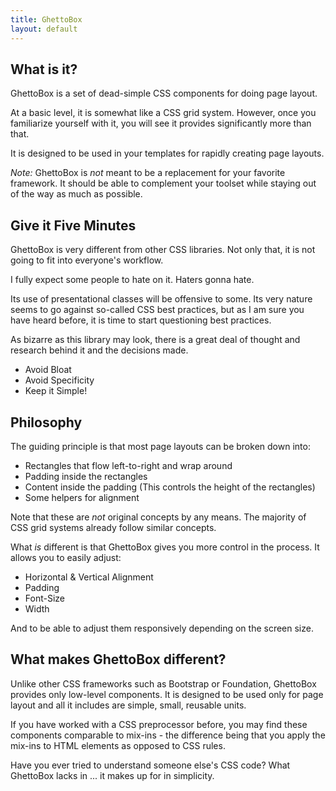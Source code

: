 ```yaml
---
title: GhettoBox
layout: default
---
```


## What is it?

GhettoBox is a set of dead-simple CSS components for doing page layout.

At a basic level, it is somewhat like a CSS grid system. However, once you familiarize yourself with it, you will see it provides significantly more than that.

It is designed to be used in your templates for rapidly creating page layouts.

<!--
It encourages creating designs rapidly at the template level AKA doing [Mockups in Markup](#).
-->

<div class="cs-2 pad-sm rnd-xs" markdown="1">

*Note:* GhettoBox is *not* meant to be a replacement for your favorite framework. It should be able to complement your toolset while staying out of the way as much as possible.

</div>

<!-- ## How Does it Work?

It's not rocket surgery. You add the classes to your markup.

e.g. Imagine you had some HTML

	<p>
		This is a paragraph.
	</p>

If you wanted the paragraph to be half the width of its container you would add the `w-1-2` class.

	<p class="w-1-2">
		This is a paragraph.
	</p>

If you then wanted it to ... -->

## Give it Five Minutes

GhettoBox is very different from other CSS libraries. Not only that, it is not going to fit into everyone's workflow.

I fully expect some people to hate on it. Haters gonna hate.

Its use of presentational classes will be offensive to some. Its very nature seems to go against so-called CSS best practices, but as I am sure you have heard before, it is time to start questioning best practices.

As bizarre as this library may look, there is a great deal of thought and research behind it and the decisions made.

- Avoid Bloat
- Avoid Specificity
- Keep it Simple!

## Philosophy

The guiding principle is that most page layouts can be broken down into:

- Rectangles that flow left-to-right and wrap around
- Padding inside the rectangles
- Content inside the padding (This controls the height of the rectangles)
- Some helpers for alignment

Note that these are *not* original concepts by any means. The majority of CSS grid systems already follow similar concepts.

What *is* different is that GhettoBox gives you more control in the process. It allows you to easily adjust:

- Horizontal & Vertical Alignment
- Padding
- Font-Size
- Width

And to be able to adjust them responsively depending on the screen size.

<!--
## Give it Five Minutes

For many of you, this may sound like crazy talk, but I urge you to take five minutes and let it absorb. You have little to lose by trying it.


	https://www.lucidchart.com/techblog/2014/01/31/atomic-css-tool-set/
	https://github.com/nemophrost/atomic-css
	http://www.smashingmagazine.com/2013/10/21/challenging-css-best-practices-atomic-approach/
	https://www.npmjs.org/package/atom-css
	? http://forum.upcase.com/t/thoughts-on-single-use-atomic-css-classes/2873/4
-->

## What makes GhettoBox different?

Unlike other CSS frameworks such as Bootstrap or Foundation, GhettoBox provides only low-level components. It is designed to be used only for page layout and all it includes are simple, small, reusable units.

If you have worked with a CSS preprocessor before, you may find these components comparable to mix-ins - the difference being that you apply the mix-ins to HTML elements as opposed to CSS rules.

Have you ever tried to understand someone else's CSS code? What GhettoBox lacks in ... it makes up for in simplicity.

<!--

## Why should I use it?

GhettoBox was created to alleviate some of the more frustrating aspects presented in other CSS framework:

- Vertical Alignment can't be done using floats
- Div Soup from nested row/col structures
- Specificity Wars

If any of the above have presented problems for you in the past, you may want to give GhettoBox a try.

-->